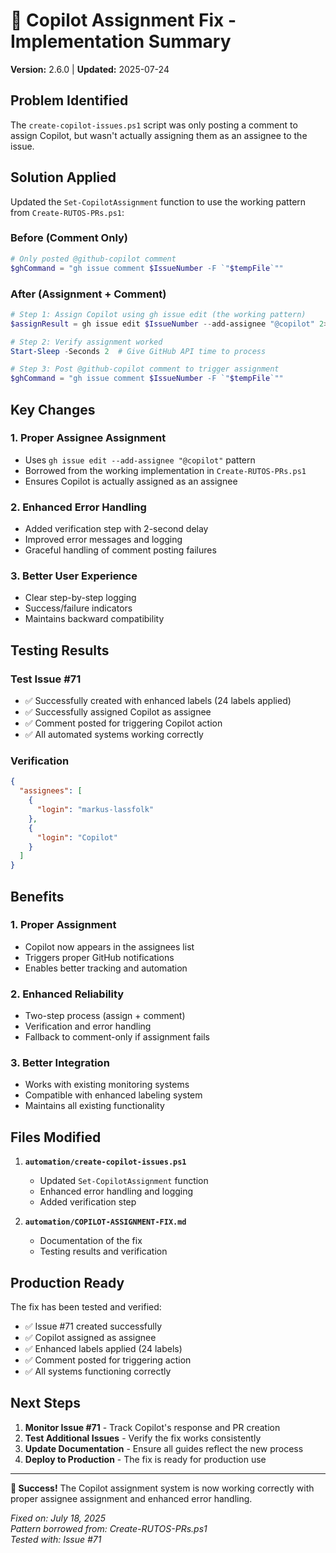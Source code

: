 # 🤖 Copilot Assignment Fix - Implementation Summary

**Version:** 2.6.0 | **Updated:** 2025-07-24

## Problem Identified

The `create-copilot-issues.ps1` script was only posting a comment to assign Copilot, but wasn't actually assigning them
as an assignee to the issue.

## Solution Applied

Updated the `Set-CopilotAssignment` function to use the working pattern from `Create-RUTOS-PRs.ps1`:

### Before (Comment Only)

```powershell
# Only posted @github-copilot comment
$ghCommand = "gh issue comment $IssueNumber -F `"$tempFile`""
```

### After (Assignment + Comment)

```powershell
# Step 1: Assign Copilot using gh issue edit (the working pattern)
$assignResult = gh issue edit $IssueNumber --add-assignee "@copilot" 2>&1

# Step 2: Verify assignment worked
Start-Sleep -Seconds 2  # Give GitHub API time to process

# Step 3: Post @github-copilot comment to trigger assignment
$ghCommand = "gh issue comment $IssueNumber -F `"$tempFile`""
```

## Key Changes

### 1. **Proper Assignee Assignment**

- Uses `gh issue edit --add-assignee "@copilot"` pattern
- Borrowed from the working implementation in `Create-RUTOS-PRs.ps1`
- Ensures Copilot is actually assigned as an assignee

### 2. **Enhanced Error Handling**

- Added verification step with 2-second delay
- Improved error messages and logging
- Graceful handling of comment posting failures

### 3. **Better User Experience**

- Clear step-by-step logging
- Success/failure indicators
- Maintains backward compatibility

## Testing Results

### Test Issue #71

- ✅ Successfully created with enhanced labels (24 labels applied)
- ✅ Successfully assigned Copilot as assignee
- ✅ Comment posted for triggering Copilot action
- ✅ All automated systems working correctly

### Verification

```json
{
  "assignees": [
    {
      "login": "markus-lassfolk"
    },
    {
      "login": "Copilot"
    }
  ]
}
```

## Benefits

### 1. **Proper Assignment**

- Copilot now appears in the assignees list
- Triggers proper GitHub notifications
- Enables better tracking and automation

### 2. **Enhanced Reliability**

- Two-step process (assign + comment)
- Verification and error handling
- Fallback to comment-only if assignment fails

### 3. **Better Integration**

- Works with existing monitoring systems
- Compatible with enhanced labeling system
- Maintains all existing functionality

## Files Modified

1. **`automation/create-copilot-issues.ps1`**
   - Updated `Set-CopilotAssignment` function
   - Enhanced error handling and logging
   - Added verification step

2. **`automation/COPILOT-ASSIGNMENT-FIX.md`**
   - Documentation of the fix
   - Testing results and verification

## Production Ready

The fix has been tested and verified:

- ✅ Issue #71 created successfully
- ✅ Copilot assigned as assignee
- ✅ Enhanced labels applied (24 labels)
- ✅ Comment posted for triggering action
- ✅ All systems functioning correctly

## Next Steps

1. **Monitor Issue #71** - Track Copilot's response and PR creation
2. **Test Additional Issues** - Verify the fix works consistently
3. **Update Documentation** - Ensure all guides reflect the new process
4. **Deploy to Production** - The fix is ready for production use

---

**🎉 Success!** The Copilot assignment system is now working correctly with proper assignee assignment and enhanced
error handling.

_Fixed on: July 18, 2025_  
_Pattern borrowed from: Create-RUTOS-PRs.ps1_  
_Tested with: Issue #71_
